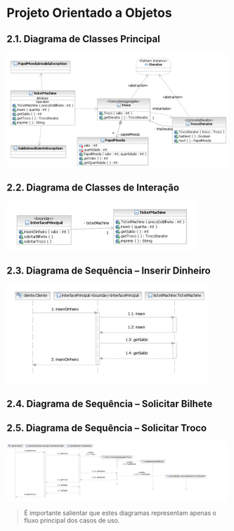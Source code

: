 # Projeto Orientado a Objetos

## 2.1. Diagrama de Classes Principal
![Captura de tela 2024-10-02 000810](https://github.com/guthaluthaa/Source-Code-Inspection/blob/guthaluthaa-patch-doc-1/doc/Captura%20de%20tela%202024-10-02%20235705.png)

## 2.2. Diagrama de Classes de Interação
![Captura de tela 2024-10-02 235552](https://github.com/guthaluthaa/Source-Code-Inspection/blob/guthaluthaa-patch-doc-1/doc/Captura%20de%20tela%202024-10-03%20000810.png)


## 2.3. Diagrama de Sequência – Inserir Dinheiro
![Captura de tela 2024-10-02 000904](https://github.com/guthaluthaa/Source-Code-Inspection/blob/guthaluthaa-patch-doc-1/doc/Captura%20de%20tela%202024-10-03%20000904.png)


## 2.4. Diagrama de Sequência – Solicitar Bilhete

## 2.5. Diagrama de Sequência – Solicitar Troco
![Captura de tela 2024-10-02 001021](https://github.com/guthaluthaa/Source-Code-Inspection/blob/guthaluthaa-patch-doc-1/doc/Captura%20de%20tela%202024-10-03%20001021.png)

> É importante salientar que estes diagramas representam apenas o fluxo principal dos casos de uso.
